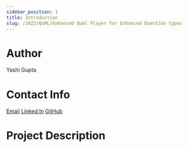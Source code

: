 ```yaml
---
sidebar_position: 1
title: Introduction
slug: /2023/QuML/Enhanced Quml Player for Enhanced Question types
---
```



# Author
Yashi Gupta

# Contact Info
[Email](mailto:guptayashi32003@gmail.com) 
 [Linked In](https://www.linkedin.com/in/yashi-gupta-463722236) 
 [GitHub](https://github.com/Yashig23) 

# Project Description

